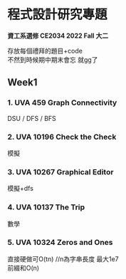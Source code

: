 # 程式設計研究專題
**資工系選修 CE2034 2022 Fall 大二**  
  
存放每個禮拜的題目+code  
不然到時候期中期末會忘 就gg了  
  
## Week1 
### 1. UVA 459 Graph Connectivity    
DSU / DFS / BFS  
  
### 2. UVA 10196 Check the Check  
模擬  
  
### 3. UVA 10267 Graphical Editor  
模擬+dfs  
  
### 4. UVA 10137 The Trip  
數學  
  
### 5. UVA 10324 Zeros and Ones  
直接硬做可O(tn) //n為字串長度 最大1e7  
前綴和O(n)  
  
